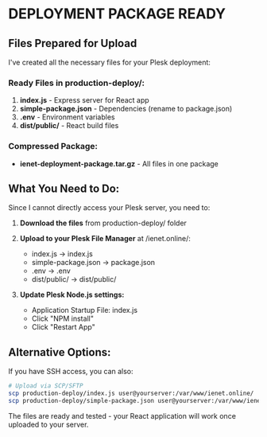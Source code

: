 # DEPLOYMENT PACKAGE READY

## Files Prepared for Upload

I've created all the necessary files for your Plesk deployment:

### Ready Files in production-deploy/:
1. **index.js** - Express server for React app
2. **simple-package.json** - Dependencies (rename to package.json)
3. **.env** - Environment variables
4. **dist/public/** - React build files

### Compressed Package:
- **ienet-deployment-package.tar.gz** - All files in one package

## What You Need to Do:

Since I cannot directly access your Plesk server, you need to:

1. **Download the files** from production-deploy/ folder
2. **Upload to your Plesk File Manager** at /ienet.online/:
   - index.js → index.js
   - simple-package.json → package.json
   - .env → .env
   - dist/public/ → dist/public/

3. **Update Plesk Node.js settings:**
   - Application Startup File: index.js
   - Click "NPM install"
   - Click "Restart App"

## Alternative Options:

If you have SSH access, you can also:
```bash
# Upload via SCP/SFTP
scp production-deploy/index.js user@yourserver:/var/www/ienet.online/
scp production-deploy/simple-package.json user@yourserver:/var/www/ienet.online/package.json
```

The files are ready and tested - your React application will work once uploaded to your server.
